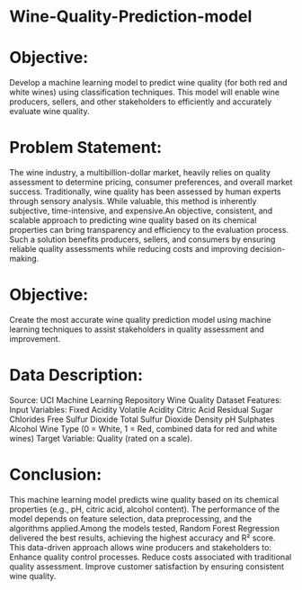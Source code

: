 # Wine-Quality-Prediction-model
# Objective:
Develop a machine learning model to predict wine quality (for both red and white wines) using classification techniques. This model will enable wine producers, sellers, and other stakeholders to efficiently and accurately evaluate wine quality.

# Problem Statement:
The wine industry, a multibillion-dollar market, heavily relies on quality assessment to determine pricing, consumer preferences, and overall market success. Traditionally, wine quality has been assessed by human experts through sensory analysis. While valuable, this method is inherently subjective, time-intensive, and expensive.An objective, consistent, and scalable approach to predicting wine quality based on its chemical properties can bring transparency and efficiency to the evaluation process. Such a solution benefits producers, sellers, and consumers by ensuring reliable quality assessments while reducing costs and improving decision-making.

# Objective:
Create the most accurate wine quality prediction model using machine learning techniques to assist stakeholders in quality assessment and improvement.

# Data Description:

Source: UCI Machine Learning Repository
Wine Quality Dataset
Features:
Input Variables:
Fixed Acidity
Volatile Acidity
Citric Acid
Residual Sugar
Chlorides
Free Sulfur Dioxide
Total Sulfur Dioxide
Density
pH
Sulphates
Alcohol
Wine Type (0 = White, 1 = Red, combined data for red and white wines)
Target Variable: Quality (rated on a scale).
# Conclusion:
This machine learning model predicts wine quality based on its chemical properties (e.g., pH, citric acid, alcohol content). The performance of the model depends on feature selection, data preprocessing, and the algorithms applied.Among the models tested, Random Forest Regression delivered the best results, achieving the highest accuracy and R² score. This data-driven approach allows wine producers and stakeholders to:
Enhance quality control processes.
Reduce costs associated with traditional quality assessment.
Improve customer satisfaction by ensuring consistent wine quality.
